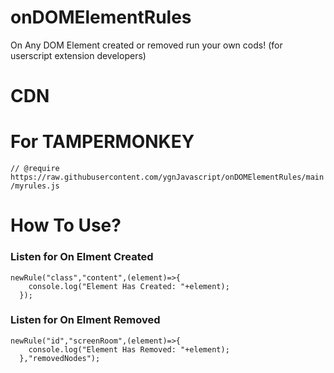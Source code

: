 # onDOMElementRules
On Any DOM Element created or removed run your own cods! (for userscript extension developers)

<h1>CDN</h1><p>
  <code><script src="https://raw.githubusercontent.com/ygnJavascript/onDOMElementRules/main/myrules.js"></script></code>
</p>

<h1>For TAMPERMONKEY</h1><p>
  <code>// @require      https://raw.githubusercontent.com/ygnJavascript/onDOMElementRules/main/myrules.js</code>
</p>

<h1>How To Use?</h1><p>
  <h3>Listen for On Elment Created</h3><p>
  <code>newRule("class","content",(element)=>{
    console.log("Element Has Created: "+element);
  });</code>
</p>
<h3>Listen for On Elment Removed</h3><p>
  <code>newRule("id","screenRoom",(element)=>{
    console.log("Element Has Removed: "+element);
  },"removedNodes");</code>
</p>
</p>
